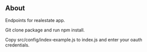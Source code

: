 ## About 

Endpoints for realestate app. 

Git clone package and run npm install.

Copy src/config/index-example.js to index.js and enter your oauth credentials. 

